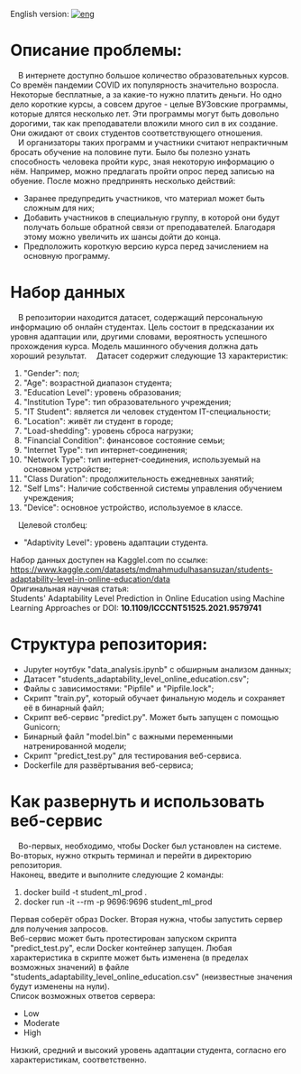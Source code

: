 English version:
[![eng](https://img.shields.io/badge/lang-eng-red.svg)](https://github.com/Skupydoom/Students_adaptability_ML/blob/main/README.md)
# Описание проблемы:
&emsp;В интернете доступно большое количество образовательных курсов. Со времён пандемии COVID их популярность значительно возросла. Некоторые бесплатные, а за какие-то нужно платить деньги. Но одно дело короткие курсы, а совсем другое - целые ВУЗовские программы, которые длятся несколько лет. Эти программы могут быть довольно дорогими, так как преподаватели вложили много сил в их создание. Они ожидают от своих студентов соответствующего отношения.  
&emsp;И организаторы таких программ и участники считают непрактичным бросать обучение на половине пути. Было бы полезно узнать способность человека пройти курс, зная некоторую информацию о нём. Например, можно предлагать пройти опрос перед записью на обуение. После можно предпринять несколько действий:  
- Заранее предупредить участников, что материал может быть сложным для них;
- Добавить участников в специальную группу, в которой они будут получать больше обратной связи от преподавателей. Благодаря этому можно увеличить их шансы дойти до конца.
- Предположить короткую версию курса перед зачислением на основную программу.  

# Набор данных
&emsp;В репозитории находится датасет, содержащий персональную информацию об онлайн студентах. Цель состоит в предсказании их уровня адаптации или, другими словами, вероятность успешного прохождения курса. Модель машинного обучения должна дать хороший результат.
&emsp;Датасет содержит следующие 13 характеристик:  
1) "Gender": пол;
2) "Age": возрастной диапазон студента;
3) "Education Level": уровень образования;
4) "Institution Type": тип образовательного учреждения;
5) "IT Student": является ли человек студентом IT-специальности;
6) "Location": живёт ли студент в городе;
7) "Load-shedding": уровень сброса нагрузки;
8) "Financial Condition": финансовое состояние семьи;
9) "Internet Type": тип интернет-соединения;
10) "Network Type": тип интернет-соединения, используемый на основном устройстве;
11) "Class Duration": продолжительность ежедневных занятий;
12) "Self Lms": Наличие собственной системы управления обучением учреждения;
13) "Device": основное устройство, используемое в классе.

&emsp;Целевой столбец:  
- "Adaptivity Level": уровень адаптации студента.  

Набор данных доступен на Kagglel.com по ссылке: https://www.kaggle.com/datasets/mdmahmudulhasansuzan/students-adaptability-level-in-online-education/data  
Оригинальная научная статья:  
Students' Adaptability Level Prediction in Online Education using Machine Learning Approaches or DOI: **10.1109/ICCCNT51525.2021.9579741**  

# Структура репозитория:
- Jupyter ноутбук "data_analysis.ipynb" с обширным анализом данных;
- Датасет "students_adaptability_level_online_education.csv";
- Файлы с зависимостями: "Pipfile" и "Pipfile.lock";
- Скрипт "train.py", который обучает финальную модель и сохраняет её в бинарный файл;
- Скрипт веб-сервис "predict.py". Может быть запущен с помощью Gunicorn;
- Бинарный файл "model.bin" с важными переменными натренированной модели;
- Скрипт "predict_test.py" для тестирования веб-сервиса.
- Dockerfile для развёртывания веб-сервиса;

# Как развернуть и использовать веб-сервис
&emsp;Во-первых, необходимо, чтобы Docker был установлен на системе.  
Во-вторых, нужно открыть терминал и перейти в директорию репозитория.  
Наконец, введите и выполните следующие 2 команды:  
1. docker build -t student_ml_prod .
2. docker run -it --rm -p 9696:9696 student_ml_prod

Первая соберёт образ Docker. Вторая нужна, чтобы запустить сервер для получения запросов.  
Веб-сервис может быть протестирован запуском скрипта "predict_test.py", если Docker контейнер запущен. Любая характеристика в скрипте может быть изменена (в пределах возможных значений) в файле "students_adaptability_level_online_education.csv" (неизвестные значения будут изменены на нули).  
Список возможных ответов сервера:  
- Low
- Moderate
- High

Низкий, средний и высокий уровень адаптации студента, согласно его характеристикам, соответственно.

